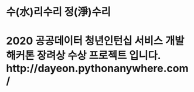 # 수(水)리수리 정(淨)수리
<h1> 2020 공공데이터 청년인턴십 서비스 개발 해커톤 장려상 수상 프로젝트 입니다.
 http://dayeon.pythonanywhere.com/
